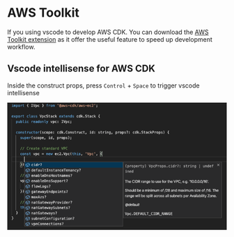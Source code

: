 # AWS Toolkit

If you using vscode to develop AWS CDK. You can download the [AWS Toolkit extension](https://aws.amazon.com/visualstudiocode/) as it offer the useful feature to speed up development workflow.

## Vscode intellisense for AWS CDK

Inside the construct props, press `Control` + `Space` to trigger vscode intellisense

![Vscode intellisense for AWS CDK](https://github.com/devopsrepohq/aws-toolkit/blob/master/_docs/vscode_intellisense.png?raw=true)
